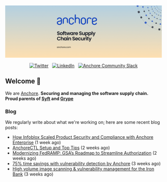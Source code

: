 <p align="center">
  <a href="https://anchore.com" target="_blank"><img src="https://raw.githubusercontent.com/anchore/.github/main/.github/banner.jpg"></a>
</p>
<p align="center">
  &nbsp;<a href="https://twitter.com/anchore" target="_blank"><img alt="Twitter" src="https://img.shields.io/badge/Twitter-303030?style=for-the-badge&logo=x&logoColor=%23ffffff"></a>&nbsp;
  &nbsp;<a href="https://www.linkedin.com/company/anchore" target="_blank"><img alt="LinkedIn" src="https://img.shields.io/badge/LinkedIn-1667be?style=for-the-badge&logo=linkedin&logoColor=%23ffffff"></a>&nbsp;
  &nbsp;<a href="https://anchore.com/slack" target="_blank"><img alt="Anchore Community Slack" src="https://img.shields.io/badge/Slack-4A154B?style=for-the-badge&logo=slack&logoColor=white"></a>&nbsp;
</p>

## Welcome 👋

We are [Anchore](https://anchore.com/).
**Securing and managing the software supply chain. Proud parents of [Syft](https://github.com/anchore/syft) and [Grype](https://github.com/anchore/grype)**

### Blog 

We regularly write about what we're working on; here are some recent blog posts:


- [How Infoblox Scaled Product Security and Compliance with Anchore Enterprise](https://anchore.com/blog/infoblox-scales-product-security-compliance-with-anchore/) (1 week ago)
- [AnchoreCTL Setup and Top Tips](https://anchore.com/blog/anchorectl-setup-and-top-tips/) (2 weeks ago)
- [Modernizing FedRAMP: GSA’s Roadmap to Streamline Authorization](https://anchore.com/blog/fedramp-compliance-modernization-2024-update/) (2 weeks ago)
- [75% time savings with vulnerability detection by Anchore](https://anchore.com/case-studies/75-time-savings-with-vulnerability-detection-by-anchore/) (3 weeks ago)
- [High volume image scanning &amp; vulnerability management for the Iron Bank](https://anchore.com/case-studies/high-volume-image-scanning-and-vulnerability-management-for-the-iron-bank/) (3 weeks ago)
